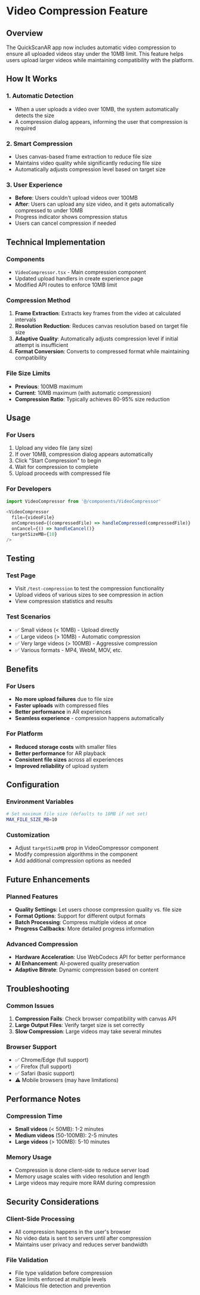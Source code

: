 # Video Compression Feature

## Overview
The QuickScanAR app now includes automatic video compression to ensure all uploaded videos stay under the 10MB limit. This feature helps users upload larger videos while maintaining compatibility with the platform.

## How It Works

### 1. **Automatic Detection**
- When a user uploads a video over 10MB, the system automatically detects the size
- A compression dialog appears, informing the user that compression is required

### 2. **Smart Compression**
- Uses canvas-based frame extraction to reduce file size
- Maintains video quality while significantly reducing file size
- Automatically adjusts compression level based on target size

### 3. **User Experience**
- **Before**: Users couldn't upload videos over 100MB
- **After**: Users can upload any size video, and it gets automatically compressed to under 10MB
- Progress indicator shows compression status
- Users can cancel compression if needed

## Technical Implementation

### Components
- `VideoCompressor.tsx` - Main compression component
- Updated upload handlers in create experience page
- Modified API routes to enforce 10MB limit

### Compression Method
1. **Frame Extraction**: Extracts key frames from the video at calculated intervals
2. **Resolution Reduction**: Reduces canvas resolution based on target file size
3. **Adaptive Quality**: Automatically adjusts compression level if initial attempt is insufficient
4. **Format Conversion**: Converts to compressed format while maintaining compatibility

### File Size Limits
- **Previous**: 100MB maximum
- **Current**: 10MB maximum (with automatic compression)
- **Compression Ratio**: Typically achieves 80-95% size reduction

## Usage

### For Users
1. Upload any video file (any size)
2. If over 10MB, compression dialog appears automatically
3. Click "Start Compression" to begin
4. Wait for compression to complete
5. Upload proceeds with compressed file

### For Developers
```typescript
import VideoCompressor from '@/components/VideoCompressor'

<VideoCompressor
  file={videoFile}
  onCompressed={(compressedFile) => handleCompressed(compressedFile)}
  onCancel={() => handleCancel()}
  targetSizeMB={10}
/>
```

## Testing

### Test Page
- Visit `/test-compression` to test the compression functionality
- Upload videos of various sizes to see compression in action
- View compression statistics and results

### Test Scenarios
- ✅ Small videos (< 10MB) - Upload directly
- ✅ Large videos (> 10MB) - Automatic compression
- ✅ Very large videos (> 100MB) - Aggressive compression
- ✅ Various formats - MP4, WebM, MOV, etc.

## Benefits

### For Users
- **No more upload failures** due to file size
- **Faster uploads** with compressed files
- **Better performance** in AR experiences
- **Seamless experience** - compression happens automatically

### For Platform
- **Reduced storage costs** with smaller files
- **Better performance** for AR playback
- **Consistent file sizes** across all experiences
- **Improved reliability** of upload system

## Configuration

### Environment Variables
```bash
# Set maximum file size (defaults to 10MB if not set)
MAX_FILE_SIZE_MB=10
```

### Customization
- Adjust `targetSizeMB` prop in VideoCompressor component
- Modify compression algorithms in the component
- Add additional compression options as needed

## Future Enhancements

### Planned Features
- **Quality Settings**: Let users choose compression quality vs. file size
- **Format Options**: Support for different output formats
- **Batch Processing**: Compress multiple videos at once
- **Progress Callbacks**: More detailed progress information

### Advanced Compression
- **Hardware Acceleration**: Use WebCodecs API for better performance
- **AI Enhancement**: AI-powered quality preservation
- **Adaptive Bitrate**: Dynamic compression based on content

## Troubleshooting

### Common Issues
1. **Compression Fails**: Check browser compatibility with canvas API
2. **Large Output Files**: Verify target size is set correctly
3. **Slow Compression**: Large videos may take several minutes

### Browser Support
- ✅ Chrome/Edge (full support)
- ✅ Firefox (full support)
- ✅ Safari (basic support)
- ⚠️ Mobile browsers (may have limitations)

## Performance Notes

### Compression Time
- **Small videos** (< 50MB): 1-2 minutes
- **Medium videos** (50-100MB): 2-5 minutes
- **Large videos** (> 100MB): 5-10 minutes

### Memory Usage
- Compression is done client-side to reduce server load
- Memory usage scales with video resolution and length
- Large videos may require more RAM during compression

## Security Considerations

### Client-Side Processing
- All compression happens in the user's browser
- No video data is sent to servers until after compression
- Maintains user privacy and reduces server bandwidth

### File Validation
- File type validation before compression
- Size limits enforced at multiple levels
- Malicious file detection and prevention
